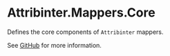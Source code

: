 # Attribinter.Mappers.Core

Defines the core components of `Attribinter` mappers.

See [GitHub](https://github.com/Attribinter/Attribinter.Mappers) for more information.